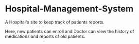 # Hospital-Management-System
A Hospital's site to keep track of patients reports.

Here, new patients can enroll and Doctor can view the history of medications and reports of old patients.
